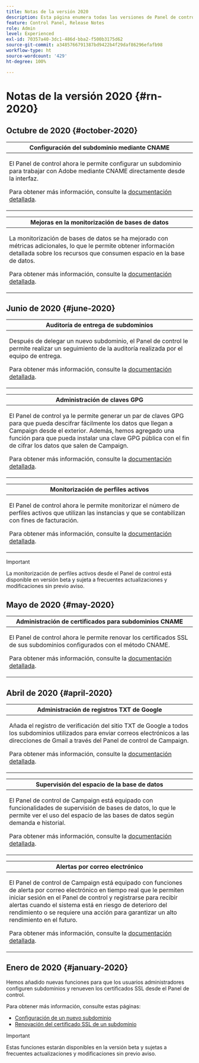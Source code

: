```yaml
---
title: Notas de la versión 2020
description: Esta página enumera todas las versiones de Panel de control de 2020.
feature: Control Panel, Release Notes
role: Admin
level: Experienced
exl-id: 70357a40-3dc1-486d-bba2-f500b3175d62
source-git-commit: a3485766791387bd9422b4f29daf86296efafb98
workflow-type: ht
source-wordcount: '429'
ht-degree: 100%

---
```


# Notas de la versión 2020 {#rn-2020}

## Octubre de 2020 {#october-2020}

<table>
<thead>
<tr>
<th><strong>Configuración del subdominio mediante CNAME</strong><br/></th>
</tr>
</thead>
<tbody>
<tr>
<td>
<p>El Panel de control ahora le permite configurar un subdominio para trabajar con Adobe mediante CNAME directamente desde la interfaz.</p><p>Para obtener más información, consulte la <a href="../subdomains-certificates/using/setting-up-new-subdomain.md">documentación detallada</a>.</p>
</td>
</tr>
</tbody>
</table>

<table>
<thead>
<tr>
<th><strong>Mejoras en la monitorización de bases de datos</strong><br/></th>
</tr>
</thead>
<tbody>
<tr>
<td>
<p>La monitorización de bases de datos se ha mejorado con métricas adicionales, lo que le permite obtener información detallada sobre los recursos que consumen espacio en la base de datos.</p><p>Para obtener más información, consulte la <a href="../performance-monitoring/using/database-monitoring.md">documentación detallada</a>.</p>
</td>
</tr>
</tbody>
</table>

## Junio de 2020 {#june-2020}

<table>
<thead>
<tr>
<th><strong>Auditoría de entrega de subdominios</strong><br/></th>
</tr>
</thead>
<tbody>
<tr>
<td>
<p>Después de delegar un nuevo subdominio, el Panel de control le permite realizar un seguimiento de la auditoría realizada por el equipo de entrega.</p><p>Para obtener más información, consulte la <a href="../subdomains-certificates/using/setting-up-new-subdomain.md">documentación detallada</a>.</p>
</td>
</tr>
</tbody>
</table>

<table>
<thead>
<tr>
<th><strong>Administración de claves GPG</strong><br/></th>
</tr>
</thead>
<tbody>
<tr>
<td>
<p>El Panel de control ya le permite generar un par de claves GPG para que pueda descifrar fácilmente los datos que llegan a Campaign desde el exterior. Además, hemos agregado una función para que pueda instalar una clave GPG pública con el fin de cifrar los datos que salen de Campaign.</p><p>Para obtener más información, consulte la <a href="../instances-settings/using/gpg-keys-management.md">documentación detallada</a>.</p>
</td>
</tr>
</tbody>
</table>

<table>
<thead>
<tr>
<th><strong>Monitorización de perfiles activos</strong><br/></th>
</tr>
</thead>
<tbody>
<tr>
<td>
<p>El Panel de control ahora le permite monitorizar el número de perfiles activos que utilizan las instancias y que se contabilizan con fines de facturación.</p><p>Para obtener más información, consulte la <a href="../performance-monitoring/using/active-profiles-monitoring.md">documentación detallada</a>.</p>
</td>
</tr>
</tbody>
</table>

>[!IMPORTANT]
>
>La monitorización de perfiles activos desde el Panel de control está disponible en versión beta y sujeta a frecuentes actualizaciones y modificaciones sin previo aviso.

## Mayo de 2020 {#may-2020}

<table>
<thead>
<tr>
<th><strong>Administración de certificados para subdominios CNAME</strong><br/></th>
</tr>
</thead>
<tbody>
<tr>
<td>
<p>El Panel de control ahora le permite renovar los certificados SSL de sus subdominios configurados con el método CNAME.</p><p>Para obtener más información, consulte la <a href="../subdomains-certificates/using/renewing-subdomain-certificate.md">documentación detallada</a>.</p>
</td>
</tr>
</tbody>
</table>

## Abril de 2020 {#april-2020}

<table>
<thead>
<tr>
<th><strong>Administración de registros TXT de Google</strong><br/></th>
</tr>
</thead>
<tbody>
<tr>
<td>
<p>Añada el registro de verificación del sitio TXT de Google a todos los subdominios utilizados para enviar correos electrónicos a las direcciones de Gmail a través del Panel de control de Campaign.</p><p>Para obtener más información, consulte la <a href="../subdomains-certificates/using/managing-txt-records.md">documentación detallada</a>.</p>
</td>
</tr>
</tbody>
</table>

<table>
<thead>
<tr>
<th><strong>Supervisión del espacio de la base de datos</strong><br/></th>
</tr>
</thead>
<tbody>
<tr>
<td>
<p>El Panel de control de Campaign está equipado con funcionalidades de supervisión de bases de datos, lo que le permite ver el uso del espacio de las bases de datos según demanda e historial.</p><p>Para obtener más información, consulte la <a href="../performance-monitoring/using/database-monitoring.md">documentación detallada</a>.</p>
</td>
</tr>
</tbody>
</table>

<table>
<thead>
<tr>
<th><strong>Alertas por correo electrónico</strong><br/></th>
</tr>
</thead>
<tbody>
<tr>
<td>
<p>El Panel de control de Campaign está equipado con funciones de alerta por correo electrónico en tiempo real que le permiten iniciar sesión en el Panel de control y registrarse para recibir alertas cuando el sistema está en riesgo de deterioro del rendimiento o se requiere una acción para garantizar un alto rendimiento en el futuro.</p><p>Para obtener más información, consulte la <a href="../performance-monitoring/using/email-alerting.md">documentación detallada</a>.</p>
</td>
</tr>
</tbody>
</table>

## Enero de 2020 {#january-2020}

Hemos añadido nuevas funciones para que los usuarios administradores configuren subdominios y renueven los certificados SSL desde el Panel de control.

Para obtener más información, consulte estas páginas:
* [ Configuración de un nuevo subdominio](../subdomains-certificates/using/setting-up-new-subdomain.md)
* [Renovación del certificado SSL de un subdominio](../subdomains-certificates/using/renewing-subdomain-certificate.md)

>[!IMPORTANT]
>
>Estas funciones estarán disponibles en la versión beta y sujetas a frecuentes actualizaciones y modificaciones sin previo aviso.
